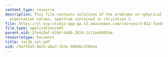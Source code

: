 ```yaml
---
content_type: resource
description: This file contains solutions of the problems on spherical coordinates,
  expectation values, spectrum contained in recitation 2.
file: https://ol-ocw-studio-app-qa.s3.amazonaws.com/courses/3-012-fundamentals-of-materials-science-fall-2005/c9affd159e25aba3352e5869bc3f05e4_rec2b_sol.pdf
file_type: application/pdf
parent_uid: 2fe4c0af-6394-da86-282d-2c11aa8992de
resourcetype: Document
title: rec2b_sol.pdf
uid: c9affd15-9e25-aba3-352e-5869bc3f05e4
---
```

